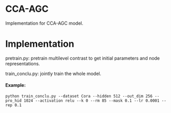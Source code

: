 # CCA-AGC
Implementation for CCA-AGC model.

# Implementation
pretrain.py: pretrain multilevel contrast to get initial parameters and node representations.

train_conclu.py: jointly train the whole model.

#### Example:

```
python train_conclu.py --dataset Cora --hidden 512 --out_dim 256 --pro_hid 1024 --activation relu --k 0 --rm 85 --mask 0.1 --lr 0.0001 --rep 0.1
```

